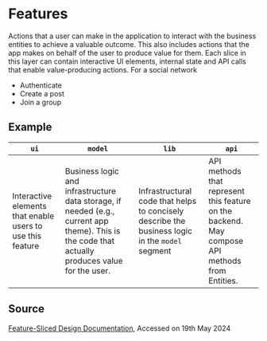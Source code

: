 # Features

Actions that a user can make in the application to interact with the business entities to achieve a valuable outcome. This also includes actions that the app makes on behalf of the user to produce value for them.
Each slice in this layer can contain interactive UI elements, internal state and API calls that enable value-producing actions.
For a social network

- Authenticate
- Create a post
- Join a group

## Example

| `ui` | `model` | `lib` | `api` |
| --- | --- | --- | --- |
| Interactive elements that enable users to use this feature | Business logic and infrastructure data storage, if needed (e.g., current app theme). This is the code that actually produces value for the user. | Infrastructural code that helps to concisely describe the business logic in the `model` segment | API methods that represent this feature on the backend. May compose API methods from Entities. |

## Source

[Feature-Sliced Design Documentation](https://feature-sliced.design/), Accessed on 19th May 2024
